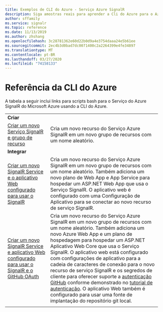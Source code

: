```yaml
---
title: Exemplos de CLI do Azure - Serviço Azure SignalR
description: Siga amostras reais para aprender a Cli do Azure para o Azure SignalR Service. Você aprenderá como criar o SignalR Service com mais serviços do Azure.
author: sffamily
ms.service: signalr
ms.topic: reference
ms.date: 11/13/2019
ms.author: zhshang
ms.openlocfilehash: 3c28781362e60d22b0d9a4e3754daaa24e5b61ee
ms.sourcegitcommit: 2ec4b3d0bad7dc0071400c2a2264399e4fe34897
ms.translationtype: MT
ms.contentlocale: pt-BR
ms.lasthandoff: 03/27/2020
ms.locfileid: "74158133"
---
```

# <a name="azure-cli-reference"></a>Referência da CLI do Azure

A tabela a seguir inclui links para scripts bash para o Serviço do Azure SignalR do Microsoft Azure usando a CLI do Azure.

| | |
|-|-|
|**Criar**||
| [Criar um novo Serviço SignalR e grupo de recurso](scripts/signalr-cli-create-service.md) | Cria um novo recurso do Serviço Azure SignalR em um novo grupo de recursos com um nome aleatório.  |
|**Integrar**||
| [Criar um novo SignalR Service e o aplicativo Web configurado para usar o SignalR](scripts/signalr-cli-create-with-app-service.md) | Cria um novo recurso do Serviço Azure SignalR em um novo grupo de recursos com um nome aleatório. Também adiciona um novo plano de Web App e App Service para hospedar um ASP.NET Web App que usa o Serviço SignalR. O aplicativo web é configurado com uma Configuração de Aplicativo para se conectar ao novo recurso de serviço SignalR. |
| [Criar um novo SignalR Service e aplicativo Web configurado para usar o SignalR e o GitHub OAuth](scripts/signalr-cli-create-with-app-service-github-oauth.md) | Cria um novo recurso do Serviço Azure SignalR em um novo grupo de recursos com um nome aleatório. Também adiciona um novo Azure Web App e um plano de hospedagem para hospedar um ASP.NET Aplicativo Web Core que usa o Serviço SignalR. O aplicativo web está configurado com configurações de aplicativo para a cadeia de caracteres de conexão para o novo recurso de serviço SignalR e os segredos de cliente para oferecer suporte a [autenticação GitHub](https://developer.github.com/v3/guides/basics-of-authentication/) conforme demonstrado no [tutorial de autenticação](signalr-concept-authenticate-oauth.md). O aplicativo Web também é configurado para usar uma fonte de implantação do repositório git local. |
| | |
